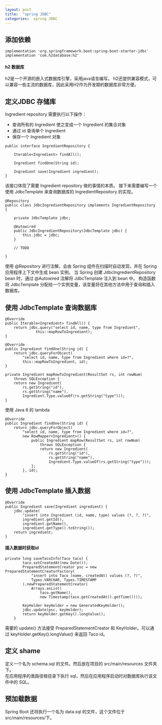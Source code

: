 ```yaml
---
layout: post
title:  "spring JDBC"
categories:  spring JDBC
---
```


## 添加依赖
```
implementation 'org.springframework.boot:spring-boot-starter-jdbc'
implementation 'com.h2database:h2'
```
#### h2 数据库
h2是一个开源的嵌入式数据库引擎，采用java语言编写。
h2还提供兼容模式，可以兼容一些主流的数据库，因此采用H2作为开发期的数据库非常方便。

## 定义JDBC 存储库
Ingredient repository 需要执行以下操作：
- 查询所有的 Ingredient 使之变成一个 Ingredient 的集合对象
- 通过 id 查询单个 Ingredient
- 保存一个 Ingredient 对象
```
public interface IngredientRepository {

    Iterable<Ingredient> findAll();

    Ingredient findOne(String id);

    Ingredient save(Ingredient ingredient);
}
```
该接口体现了需要 Ingredient repository 做的事情的本质。
接下来需要编写一个使用 JdbcTemplate 来查询数据库的 IngredientRepository 的实现。
```
@Repository
public class JdbcIngredientRepository implements IngredientRepository {
    
    private JdbcTemplate jdbc;
    
    @Autowired
    public JdbcIngredientRepository(JdbcTemplate jdbc) {
        this.jdbc = jdbc;
    }
    
    // TODO
​
}
```
使用 @Repository 进行注解，会由 Spring 组件在扫描时自动发现，并在 Spring 应用程序上下文中生成 bean 实例。
当 Spring 创建 JdbcIngredientRepository bean 时，通过 @Autowired 注解将 JdbcTemplate 注入到 bean 中。
构造函数将 JdbcTemplate 分配给一个实例变量，该变量将在其他方法中用于查询和插入数据库。

## 使用 JdbcTemplate 查询数据库
```
@Override
public Iterable<Ingredient> findAll() {
    return jdbc.query("select id, name, type from Ingredient",
              this::mapRowToIngredient);
}
​
@Override
public Ingredient findOne(String id) {
    return jdbc.queryForObject(
        "select id, name, type from Ingredient where id=?",
        this::mapRowToIngredient, id);
}
​
private Ingredient mapRowToIngredient(ResultSet rs, int rowNum)
    throws SQLException {
    return new Ingredient(
        rs.getString("id"),
        rs.getString("name"),
        Ingredient.Type.valueOf(rs.getString("type")));
}
```
使用 Java 8 的 lambda
```
@Override
public Ingredient findOne(String id) {
    return jdbc.queryForObject(
        "select id, name, type from Ingredient where id=?",
        new RowMapper<Ingredient>() {
            public Ingredient mapRow(ResultSet rs, int rowNum)
                throws SQLException {
                return new Ingredient(
                    rs.getString("id"),
                    rs.getString("name"),
                    Ingredient.Type.valueOf(rs.getString("type")));
            };
        }, id);
}
```

## 使用 JdbcTemplate 插入数据
```
@Override
public Ingredient save(Ingredient ingredient) {
    jdbc.update(
        "insert into Ingredient (id, name, type) values (?, ?, ?)",
        ingredient.getId(),
        ingredient.getName(),
        ingredient.getType().toString());
    return ingredient;
}
```
#### 插入数据时获取id
```
private long saveTacoInfo(Taco taco) {
        taco.setCreatedAt(new Date());
        PreparedStatementCreator psc = new PreparedStatementCreatorFactory(
            "insert into Taco (name, createdAt) values (?, ?)",
            Types.VARCHAR, Types.TIMESTAMP
        ).newPreparedStatementCreator(
            Arrays.asList(
                taco.getName(),
                new Timestamp(taco.getCreatedAt().getTime())));
        
        KeyHolder keyHolder = new GeneratedKeyHolder();
        jdbc.update(psc, keyHolder);
        return keyHolder.getKey().longValue();
    }

```
需要的 update() 方法接受 PreparedStatementCreator 和 KeyHolder。可以通过 keyHolder.getKey().longValue() 来返回 Taco id。

## 定义 shame
定义一个名为 schema.sql 的文件。然后放在项目的 src/main/resources 文件夹下。  
在应用程序的类路径根目录下执行 sql，然后在应用程序启动时对数据库执行该文件中的 SQL。

## 预加载数据
Spring Boot 还将执行一个名为 data.sql 的文件，这个文件位于src/main/resources/下。

